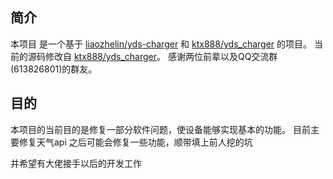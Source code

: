 ## 简介
本项目 是一个基于 [liaozhelin/yds-charger](https://github.com/liaozhelin/yds-charger) 和 [ktx888/yds_charger](https://github.com/ktx888/yds_charger) 的项目。
当前的源码修改自 [ktx888/yds_charger](https://github.com/ktx888/yds_charger)。
感谢两位前辈以及QQ交流群(613826801)的群友。

## 目的

本项目的当前目的是修复一部分软件问题，使设备能够实现基本的功能。
目前主要修复天气api
之后可能会修复一些功能，顺带填上前人挖的坑

并希望有大佬接手以后的开发工作